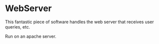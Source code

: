 WebServer
=========

This fantastic piece of software handles the web server that receives user queries, etc.

Run on an apache server.
